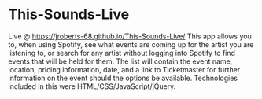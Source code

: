 # This-Sounds-Live
Live @ https://jroberts-68.github.io/This-Sounds-Live/
This app allows you to, when using Spotify, see what events are coming up for the artist you are listening to, or 
search for any artist without logging into Spotify to find events that will be held for them.
The list will contain the event name, location, pricing information, date, and a link to Ticketmaster for further information on the event should the options be available.
Technologies included in this were HTML/CSS/JavaScript/jQuery.
